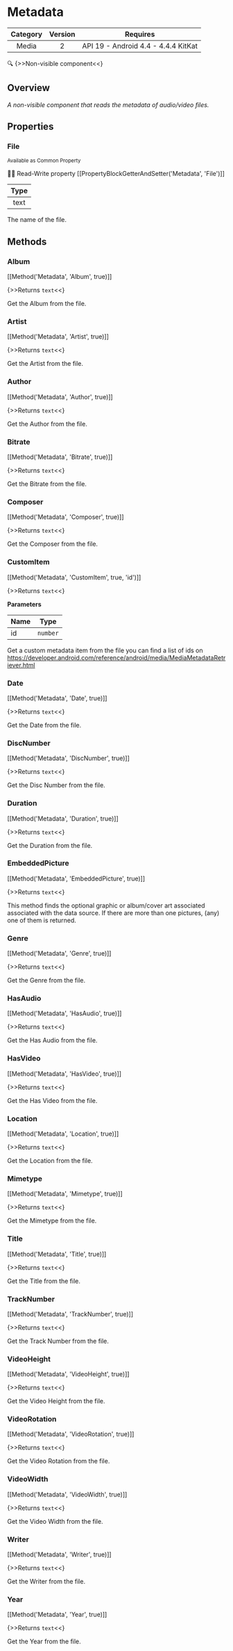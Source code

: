 # Metadata

| Category | Version | Requires |
|:--------:|:-------:|:--------:|
|Media|2|API 19 - Android 4.4 - 4.4.4 KitKat|

:mag: {>>Non-visible component<<}

## Overview

_A non-visible component that reads the metadata of audio/video files._

## Properties

### File

<small>Available as Common Property</small>

:eyes::pencil: Read-Write property
[[PropertyBlockGetterAndSetter('Metadata', 'File')]]

| Type |
|:----:|
|text|

The name of the file.

## Methods

### Album



[[Method('Metadata', 'Album', true)]]

{>>Returns `text`<<}


Get the Album from the file.

### Artist



[[Method('Metadata', 'Artist', true)]]

{>>Returns `text`<<}


Get the Artist from the file.

### Author



[[Method('Metadata', 'Author', true)]]

{>>Returns `text`<<}


Get the Author from the file.

### Bitrate



[[Method('Metadata', 'Bitrate', true)]]

{>>Returns `text`<<}


Get the Bitrate from the file.

### Composer



[[Method('Metadata', 'Composer', true)]]

{>>Returns `text`<<}


Get the Composer from the file.

### CustomItem



[[Method('Metadata', 'CustomItem', true, 'id')]]

{>>Returns `text`<<}


**Parameters**

| Name | Type |
|------|------|
|id|`number`|


Get a custom metadata item from the file
you can find a list of ids on https://developer.android.com/reference/android/media/MediaMetadataRetriever.html

### Date



[[Method('Metadata', 'Date', true)]]

{>>Returns `text`<<}


Get the Date from the file.

### DiscNumber



[[Method('Metadata', 'DiscNumber', true)]]

{>>Returns `text`<<}


Get the Disc Number from the file.

### Duration



[[Method('Metadata', 'Duration', true)]]

{>>Returns `text`<<}


Get the Duration from the file.

### EmbeddedPicture



[[Method('Metadata', 'EmbeddedPicture', true)]]

{>>Returns `text`<<}


This method finds the optional graphic or album/cover art associated associated with the data source. If there are more than one pictures, (any) one of them is returned.

### Genre



[[Method('Metadata', 'Genre', true)]]

{>>Returns `text`<<}


Get the Genre from the file.

### HasAudio



[[Method('Metadata', 'HasAudio', true)]]

{>>Returns `text`<<}


Get the Has Audio from the file.

### HasVideo



[[Method('Metadata', 'HasVideo', true)]]

{>>Returns `text`<<}


Get the Has Video from the file.

### Location



[[Method('Metadata', 'Location', true)]]

{>>Returns `text`<<}


Get the Location from the file.

### Mimetype



[[Method('Metadata', 'Mimetype', true)]]

{>>Returns `text`<<}


Get the Mimetype from the file.

### Title



[[Method('Metadata', 'Title', true)]]

{>>Returns `text`<<}


Get the Title from the file.

### TrackNumber



[[Method('Metadata', 'TrackNumber', true)]]

{>>Returns `text`<<}


Get the Track Number from the file.

### VideoHeight



[[Method('Metadata', 'VideoHeight', true)]]

{>>Returns `text`<<}


Get the Video Height from the file.

### VideoRotation



[[Method('Metadata', 'VideoRotation', true)]]

{>>Returns `text`<<}


Get the Video Rotation from the file.

### VideoWidth



[[Method('Metadata', 'VideoWidth', true)]]

{>>Returns `text`<<}


Get the Video Width from the file.

### Writer



[[Method('Metadata', 'Writer', true)]]

{>>Returns `text`<<}


Get the Writer from the file.

### Year



[[Method('Metadata', 'Year', true)]]

{>>Returns `text`<<}


Get the Year from the file.